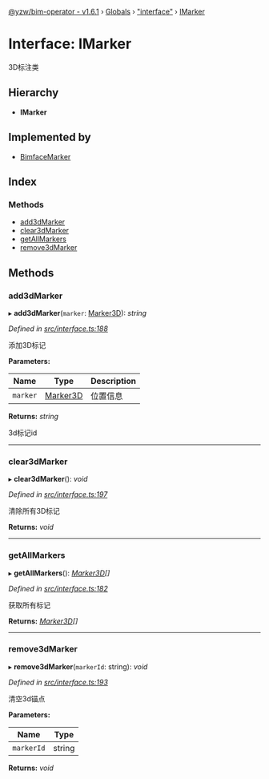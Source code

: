 [@yzw/bim-operator - v1.6.1](../README.md) › [Globals](../globals.md) › ["interface"](../modules/_interface_.md) › [IMarker](_interface_.imarker.md)

# Interface: IMarker

3D标注类

## Hierarchy

* **IMarker**

## Implemented by

* [BimfaceMarker](../classes/_providers_bimface_bimface_marker_.bimfacemarker.md)

## Index

### Methods

* [add3dMarker](_interface_.imarker.md#add3dmarker)
* [clear3dMarker](_interface_.imarker.md#clear3dmarker)
* [getAllMarkers](_interface_.imarker.md#getallmarkers)
* [remove3dMarker](_interface_.imarker.md#remove3dmarker)

## Methods

###  add3dMarker

▸ **add3dMarker**(`marker`: [Marker3D](_model_marker_3d_.marker3d.md)): *string*

*Defined in [src/interface.ts:188](https://github.com/youkaisteve/bim-operator/blob/dd4687d/src/interface.ts#L188)*

添加3D标记

**Parameters:**

Name | Type | Description |
------ | ------ | ------ |
`marker` | [Marker3D](_model_marker_3d_.marker3d.md) | 位置信息 |

**Returns:** *string*

3d标记id

___

###  clear3dMarker

▸ **clear3dMarker**(): *void*

*Defined in [src/interface.ts:197](https://github.com/youkaisteve/bim-operator/blob/dd4687d/src/interface.ts#L197)*

清除所有3D标记

**Returns:** *void*

___

###  getAllMarkers

▸ **getAllMarkers**(): *[Marker3D](_model_marker_3d_.marker3d.md)[]*

*Defined in [src/interface.ts:182](https://github.com/youkaisteve/bim-operator/blob/dd4687d/src/interface.ts#L182)*

获取所有标记

**Returns:** *[Marker3D](_model_marker_3d_.marker3d.md)[]*

___

###  remove3dMarker

▸ **remove3dMarker**(`markerId`: string): *void*

*Defined in [src/interface.ts:193](https://github.com/youkaisteve/bim-operator/blob/dd4687d/src/interface.ts#L193)*

清空3d锚点

**Parameters:**

Name | Type |
------ | ------ |
`markerId` | string |

**Returns:** *void*
